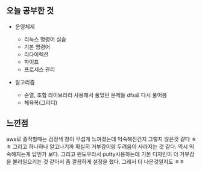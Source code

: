## 오늘 공부한 것

- 운영체제
    - 리눅스 명령어 실습
    - 기본 명령어
    - 리다이렉션
    - 파이프
    - 프로세스 관리

- 알고리즘
    - 순열, 조합 라이브러리 사용해서 풀었던 문제들 dfs로 다시 풀어봄
    - 체육복(그리디)



## 느낀점

aws로 졸작할때는 검정색 창이 무섭게 느껴졌는데 익숙해진건지 그렇지 않은것 같다 ㅎㅎ 그리고 하나하나 알고나기까 확실히 거부감이랑 두려움이 사라지는 것 같다. 역시 익숙해지는게 답인가 보다. 그리고 윈도우라서 putty사용하는데 기본 디자인이 더 거부감을 불러일으키는 것 같아서 좀 깔끔하게 설정을 했다. 그래서 더 나은것일지도 ㅎㅎ  

